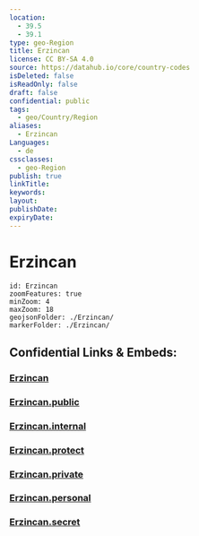 ```yaml
---
location:
  - 39.5
  - 39.1
type: geo-Region
title: Erzincan
license: CC BY-SA 4.0
source: https://datahub.io/core/country-codes
isDeleted: false
isReadOnly: false
draft: false
confidential: public
tags:
  - geo/Country/Region
aliases:
  - Erzincan
Languages:
  - de
cssclasses:
  - geo-Region
publish: true
linkTitle:
keywords:
layout:
publishDate:
expiryDate:
---
```


# Erzincan

```leaflet
id: Erzincan
zoomFeatures: true 
minZoom: 4 
maxZoom: 18
geojsonFolder: ./Erzincan/
markerFolder: ./Erzincan/
```


## Confidential Links & Embeds: 

### [Erzincan](/_Standards/Earth/Continent/Europe/Europe~East/Turkey/Provinces~Turkey/Erzincan.md) 

### [Erzincan.public](/_public/Earth/Continent/Europe/Europe~East/Turkey/Provinces~Turkey/Erzincan.public.md) 

### [Erzincan.internal](/_internal/Earth/Continent/Europe/Europe~East/Turkey/Provinces~Turkey/Erzincan.internal.md) 

### [Erzincan.protect](/_protect/Earth/Continent/Europe/Europe~East/Turkey/Provinces~Turkey/Erzincan.protect.md) 

### [Erzincan.private](/_private/Earth/Continent/Europe/Europe~East/Turkey/Provinces~Turkey/Erzincan.private.md) 

### [Erzincan.personal](/_personal/Earth/Continent/Europe/Europe~East/Turkey/Provinces~Turkey/Erzincan.personal.md) 

### [Erzincan.secret](/_secret/Earth/Continent/Europe/Europe~East/Turkey/Provinces~Turkey/Erzincan.secret.md)

